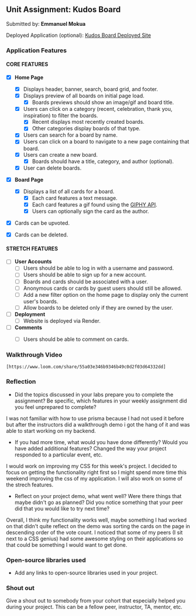 ## Unit Assignment: Kudos Board

Submitted by: **Emmanuel Mokua**

Deployed Application (optional): [Kudos Board Deployed Site](ADD_LINK_HERE)

### Application Features

#### CORE FEATURES

- [X] **Home Page**
  - [X] Displays header, banner, search, board grid, and footer.
  - [X] Displays preview of all boards on initial page load.
    - [X] Boards previews should show an image/gif and board title.
  - [X] Users can click on a category (recent, celebration, thank you, inspiration) to filter the boards.
    - [X] Recent displays most recently created boards.
    - [X] Other categories display boards of that type.
  - [X] Users can search for a board by name.
  - [X] Users can click on a board to navigate to a new page containing that board.
  - [X] Users can create a new board.
    - [X] Boards should have a title, category, and author (optional).
  - [X] User can delete boards.

- [X] **Board Page**
  - [X] Displays a list of all cards for a board.
    -  [X] Each card features a text message.
    -  [X] Each card features a gif found using the [GIPHY API](https://developers.giphy.com/docs/api/).
    -  [X] Users can optionally sign the card as the author.
-   [X] Cards can be upvoted.
-   [X] Cards can be deleted.


#### STRETCH FEATURES


- [ ] **User Accounts**
  - [ ] Users should be able to log in with a username and password.
  - [ ] Users should be able to sign up for a new account.
  - [ ]  Boards and cards should be associated with a user.
    - [ ]  Anonymous cards or cards by guest users should still be allowed.
  - [ ] Add a new filter option on the home page to display only the current user's boards.
  - [ ] Allow boards to be deleted only if they are owned by the user.
- [ ] **Deployment**
  - [ ] Website is deployed via Render.
- [ ] **Comments**
  - [ ] Users should be able to comment on cards.


### Walkthrough Video

`[https://www.loom.com/share/55a03e346b9346b49c0d2f03d64332dd]`

### Reflection

* Did the topics discussed in your labs prepare you to complete the assignment? Be specific, which features in your weekly assignment did you feel unprepared to complete?

I was not familiar with how to use prisma because I had not used it before but after the instructors did a walkthrough demo i got the hang of it and was able to start working on my backend.

* If you had more time, what would you have done differently? Would you have added additional features? Changed the way your project responded to a particular event, etc.

I would work on improving my CSS for this week's project. I decided to focus on getting the functionality right first so I might spend more time this weekend improving the css of my application. I will also work on some of the strech features.

* Reflect on your project demo, what went well? Were there things that maybe didn't go as planned? Did you notice something that your peer did that you would like to try next time?

Overall, I think my functionality works well, maybe something I had worked on that didn't quite reflect on the demo was sorting the cards on the page in descending order of the vote count. I noticed that some of my peers (I sit next to a CSS genius) had some awesome styling on their applications so that could be something I would want to get done.

### Open-source libraries used

- Add any links to open-source libraries used in your project.

### Shout out

Give a shout out to somebody from your cohort that especially helped you during your project. This can be a fellow peer, instructor, TA, mentor, etc.
